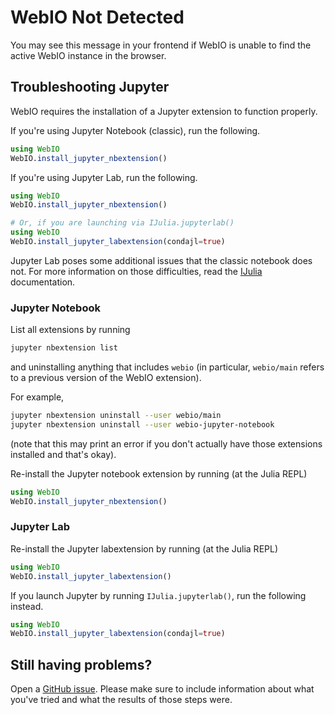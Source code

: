 # WebIO Not Detected

You may see this message in your frontend if WebIO is unable to find the active
WebIO instance in the browser.

## Troubleshooting Jupyter
WebIO requires the installation of a Jupyter extension to function properly.

If you're using Jupyter Notebook (classic), run the following.
```julia
using WebIO
WebIO.install_jupyter_nbextension()
```

If you're using Jupyter Lab, run the following.
```julia
using WebIO
WebIO.install_jupyter_nbextension()

# Or, if you are launching via IJulia.jupyterlab()
using WebIO
WebIO.install_jupyter_labextension(condajl=true)
```

Jupyter Lab poses some additional issues that the classic notebook does not.
For more information on those difficulties, read the [IJulia](@ref)
documentation.

### Jupyter Notebook
List all extensions by running
```sh
jupyter nbextension list
```
and uninstalling anything that includes `webio` (in particular, `webio/main`
refers to a previous version of the WebIO extension).

For example,
```sh
jupyter nbextension uninstall --user webio/main
jupyter nbextension uninstall --user webio-jupyter-notebook
```
(note that this may print an error if you don't actually have those extensions
installed and that's okay).

Re-install the Jupyter notebook extension by running (at the Julia REPL)
```julia
using WebIO
WebIO.install_jupyter_nbextension()
```

### Jupyter Lab
Re-install the Jupyter labextension by running (at the Julia REPL)
```julia
using WebIO
WebIO.install_jupyter_labextension()
```

If you launch Jupyter by running `IJulia.jupyterlab()`, run the following
instead.
```julia
using WebIO
WebIO.install_jupyter_labextension(condajl=true)
```

## Still having problems?
Open a [GitHub issue](https://github.com/JuliaGizmos/WebIO.jl/issues/new).
Please make sure to include information about what you've tried and what the
results of those steps were.
